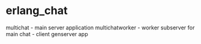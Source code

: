 erlang_chat
===========

multichat - main server application
multichatworker - worker subserver for main
chat - client genserver app
